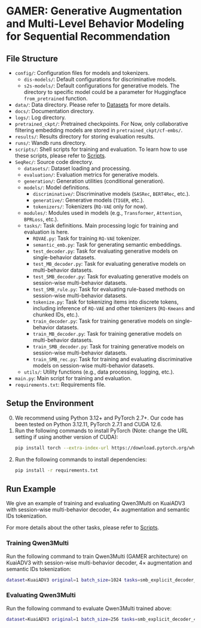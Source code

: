 # GAMER: Generative Augmentation and Multi-Level Behavior Modeling for Sequential Recommendation

## File Structure

- `config/`: Configuration files for models and tokenizers.
    - `dis-models/`: Default configurations for discriminative models.
    - `s2s-models/`: Default configurations for generative models. The directory to specific model could be a parameter for Huggingface `from_pretrained` function.
- `data/`: Data directory. Please refer to [Datasets](./docs/datasets.md) for more details.
- `docs/`: Documentation directory.
- `logs/`: Log directory.
- `pretrained_ckpt/`: Pretrained checkpoints. For Now, only collaborative filtering embedding models are stored in `pretrained_ckpt/cf-embs/`.
- `results/`: Results directory for storing evaluation results.
- `runs/`: Wandb runs directory.
- `scripts/`: Shell scripts for training and evaluation. To learn how to use these scripts, please refer to [Scripts](./docs/scripts.md).
- `SeqRec/`: Source code directory.
    - `datasets/`: Dataset loading and processing.
    - `evaluation/`: Evaluation metrics for generative models.
    - `generation/`: Generation utilities (conditional generation).
    - `models/`: Model definitions.
        - `discriminative/`: Discriminative models (`SASRec`, `BERT4Rec`, etc.).
        - `generative/`: Generative models (`TIGER`, etc.).
        - `tokenizers/`: Tokenizers (`RQ-VAE` only for now).
    - `modules/`: Modules used in models (e.g., `Transformer`, `Attention`, `BPRLoss`, etc.).
    - `tasks/`: Task definitions. Main processing logic for training and evaluation is here.
        - `RQVAE.py`: Task for training `RQ-VAE` tokenizer.
        - `semantic_emb.py`: Task for generating semantic embeddings.
        - `test_decoder.py`: Task for evaluating generative models on single-behavior datasets.
        - `test_MB_decoder.py`: Task for evaluating generative models on multi-behavior datasets.
        - `test_SMB_decoder.py`: Task for evaluating generative models on session-wise multi-behavior datasets.
        - `test_SMB_rule.py`: Task for evaluating rule-based methods on session-wise multi-behavior datasets.
        - `tokenize.py`: Task for tokenizing items into discrete tokens, including inference of `RQ-VAE` and other tokenizers (`RQ-Kmeans` and chunked IDs, etc.).
        - `train_decoder.py`: Task for training generative models on single-behavior datasets.
        - `train_MB_decoder.py`: Task for training generative models on multi-behavior datasets.
        - `train_SMB_decoder.py`: Task for training generative models on session-wise multi-behavior datasets.
        - `train_SMB_rec.py`: Task for training and evaluating discriminative models on session-wise multi-behavior datasets.
    - `utils/`: Utility functions (e.g., data processing, logging, etc.).
- `main.py`: Main script for training and evaluation.
- `requirements.txt`: Requirements file.

## Setup the Environment

0. We recommend using Python 3.12+ and PyTorch 2.7+. Our code has been tested on Python 3.12.11, PyTorch 2.7.1 and CUDA 12.6.
1. Run the following commands to install PyTorch (Note: change the URL setting if using another version of CUDA):
    ```bash
    pip install torch --extra-index-url https://download.pytorch.org/whl/cu118
    ```
2. Run the following commands to install dependencies:
    ```bash
    pip install -r requirements.txt
    ```

## Run Example

We give an example of training and evaluating Qwen3Multi on KuaiADV3 with session-wise multi-behavior decoder, $4\times$ augmentation and semantic IDs tokenization.

For more details about the other tasks, please refer to [Scripts](./docs/scripts.md).

### Training Qwen3Multi

Run the following command to train Qwen3Multi (GAMER architecture) on KuaiADV3 with session-wise multi-behavior decoder, $4\times$ augmentation and semantic IDs tokenization:

```bash
dataset=KuaiADV3 original=1 batch_size=1024 tasks=smb_explicit_decoder_4 gpu=0,1,2,3,4,5,6,7 backbone=Qwen3Multi extra_args=max_his_len=100,gradient_accumulation_steps=4,warmup_ratio=0.04,patience=20 bash ./scripts/train_SMB_decoder.sh
```

### Evaluating Qwen3Multi

Run the following command to evaluate Qwen3Multi trained above:

```bash
dataset=KuaiADV3 original=1 batch_size=256 tasks=smb_explicit_decoder_4 gpu=0,1,2,3,4,5,6,7 backbone=Qwen3SessionMoe extra_args=max_his_len=100 bash ./scripts/test_SMB_decoder.sh
```
